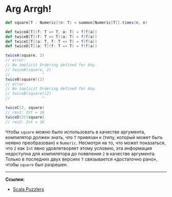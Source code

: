 # Arg Arrgh!

```scala
def square[T : Numeric](n: T) = summon[Numeric[T]].times(n, n)

def twiceA[T](f: T => T, a: T) = f(f(a))
def twiceB[T](f: T => T)(a: T) = f(f(a))
def twiceC[T](a: T, f: T => T) = f(f(a))
def twiceD[T](a: T)(f: T => T) = f(f(a))
```

```scala
twiceA(square, 2)
// error:
// No implicit Ordering defined for Any.
// twiceA(square, 2)
//              ^
twiceB(square)(2)
// error:
// No implicit Ordering defined for Any.
// twiceB(square)(2)
//              ^
```

```scala
twiceC(2, square)
// res1: Int = 16
twiceD(2)(square)
// res2: Int = 16
```

Чтобы `square` можно было использовать в качестве аргумента, 
компилятор должен знать, что `T` привязан к (типу, который может быть неявно преобразован) к `Numeric`. 
Несмотря на то, что может показаться, что `2` как `Int` явно удовлетворяет этому условию, 
эта информация недоступна для компилятора до появления `2` в качестве аргумента. 
Только в последних двух версиях `T` связывается «достаточно рано», чтобы `square` был разрешен.


---

**Ссылки:**

- [Scala Puzzlers](https://scalapuzzlers.com/index.html#pzzlr-007)
